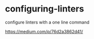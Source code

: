 # configuring-linters
configure linters with a one line command

https://medium.com/p/76d2a3862d41/
